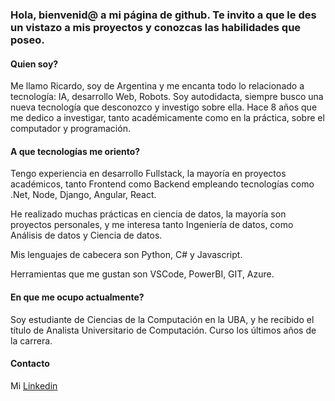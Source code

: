 ### Hola, bienvenid@ a mi página de github. Te invito a que le des un vistazo a mis proyectos y conozcas las habilidades que poseo.

#### Quien soy?
Me llamo Ricardo, soy de Argentina y me encanta todo lo relacionado a tecnología: IA, desarrollo Web, Robots. Soy autodidacta, siempre busco una nueva tecnología que desconozco y investigo sobre ella. Hace 8 años que me dedico a investigar, tanto académicamente como en la práctica, sobre el computador y programación.

#### A que tecnologías me oriento?
Tengo experiencia en desarrollo Fullstack, la mayoría en proyectos académicos, tanto Frontend como Backend empleando tecnologías como .Net, Node, Django, Angular, React.

He realizado muchas prácticas en ciencia de datos, la mayoría son proyectos personales, y me interesa tanto Ingeniería de datos, como Análisis de datos y Ciencia de datos.

Mis lenguajes de cabecera son Python, C# y Javascript.

Herramientas que me gustan son VSCode, PowerBI, GIT, Azure.

#### En que me ocupo actualmente?
Soy estudiante de Ciencias de la Computación en la UBA, y he recibido el título de Analista Universitario de Computación. Curso los últimos años de la carrera.

#### Contacto
Mi [Linkedin](https://www.linkedin.com/in/ricardo-german-ramos/)
